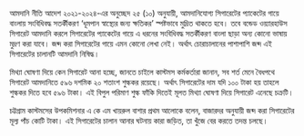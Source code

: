 আমদানি নীতি আদেশ ২০২১-২০২৪-এর অনুচ্ছেদ ২৫ (১০) অনুযায়ী, আমদানিযোগ্য সিগারেটের প্যাকেটের গায়ে বাংলায় সংবিধিবদ্ধ সতর্কীকরণ ‘ধূমপান স্বাস্থ্যের জন্য ক্ষতিকর’ স্পষ্টভাবে মুদ্রিত থাকতে হবে। তবে বন্ডেড ওয়‍্যারহাউস সিগারেট আমদানি করলে সিগারেটের প্যাকেটের গায়ে এ ধরনের সংবিধিবদ্ধ সতর্কীকরণ বাংলা ছাড়া অন্য কোনো ভাষায় মুদ্রণ করা যাবে। জব্দ করা সিগারেটের গায়ে এমন কোনো লেখা নেই। অর্থাৎ চোরাচালানের পাশাপাশি জব্দ এই সিগারেটের চালানটি আমদানি নিষিদ্ধ।

মিথ্যা ঘোষণা দিয়ে কেন সিগারেট আনা হচ্ছে, জানতে চাইলে কাস্টমস কর্মকর্তারা জানান, সব শর্ত মেনে বৈধপথে সিগারেট আমদানিতে ৫৯৬ দশমিক ২০ শতাংশ শুল্ককর রয়েছে। অর্থাৎ সিগারেটের দাম যদি ১০০ টাকা হয় তাহলে শুল্ককর দিতে হবে ৫৯৬ টাকা। এই বিপুল পরিমাণ শুল্ক ফাঁকি দিতেই মূলত মিথ্যা ঘোষণা দিয়ে সিগারেট এনেছে চক্রটি।

চট্টগ্রাম কাস্টমসের উপকমিশনার এ কে এম খায়রুল বাশার প্রথম আলোকে বলেন, বাজারদর অনুযায়ী জব্দ করা সিগারেটের মূল্য পাঁচ কোটি টাকা। এই সিগারেটের চালান আনার ঘটনায় কারা জড়িত, তা খুঁজে বের করতে তদন্ত চলছে।

